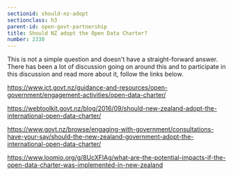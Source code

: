 ```yaml
---
sectionid: should-nz-adopt
sectionclass: h3
parent-id: open-govt-partnership
title: Should NZ adopt the Open Data Charter?
number: 2330
---
```


This is not a simple question and doesn't have a straight-forward answer. There has been a lot of discussion going on around this and to participate in this discussion and read more about it, follow the links below.

https://www.ict.govt.nz/guidance-and-resources/open-government/engagement-activities/open-data-charter/

https://webtoolkit.govt.nz/blog/2016/09/should-new-zealand-adopt-the-international-open-data-charter/

https://www.govt.nz/browse/engaging-with-government/consultations-have-your-say/should-the-new-zealand-government-adopt-the-international-open-data-charter/

https://www.loomio.org/g/8UcXFlAg/what-are-the-potential-impacts-if-the-open-data-charter-was-implemented-in-new-zealand

